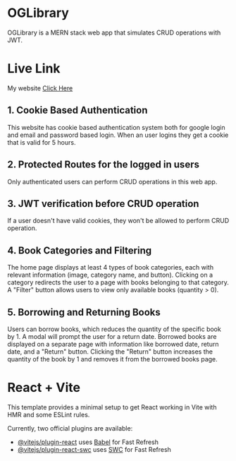 # OGLibrary

OGLibrary is a MERN stack web app that simulates CRUD operations with JWT.

# Live Link

My website [Click Here](https://oglibrary-8c213.web.app/) 

## 1. Cookie Based Authentication
This website has cookie based authentication system both for google login and email and password based login. When an user logins they get a cookie that is valid for 5 hours. 

## 2. Protected Routes for the logged in users
Only authenticated users can perform CRUD operations in this web app. 

## 3. JWT verification before CRUD operation

If a user doesn't have valid cookies, they won't be allowed to perform CRUD operation.


## 4. Book Categories and Filtering

The home page displays at least 4 types of book categories, each with relevant information (image, category name, and button). Clicking on a category redirects the user to a page with books belonging to that category. A "Filter" button allows users to view only available books (quantity > 0).

## 5. Borrowing and Returning Books
Users can borrow books, which reduces the quantity of the specific book by 1. A modal will prompt the user for a return date. Borrowed books are displayed on a separate page with information like borrowed date, return date, and a "Return" button. Clicking the "Return" button increases the quantity of the book by 1 and removes it from the borrowed books page.

  







# React + Vite

This template provides a minimal setup to get React working in Vite with HMR and some ESLint rules.

Currently, two official plugins are available:

- [@vitejs/plugin-react](https://github.com/vitejs/vite-plugin-react/blob/main/packages/plugin-react/README.md) uses [Babel](https://babeljs.io/) for Fast Refresh
- [@vitejs/plugin-react-swc](https://github.com/vitejs/vite-plugin-react-swc) uses [SWC](https://swc.rs/) for Fast Refresh
